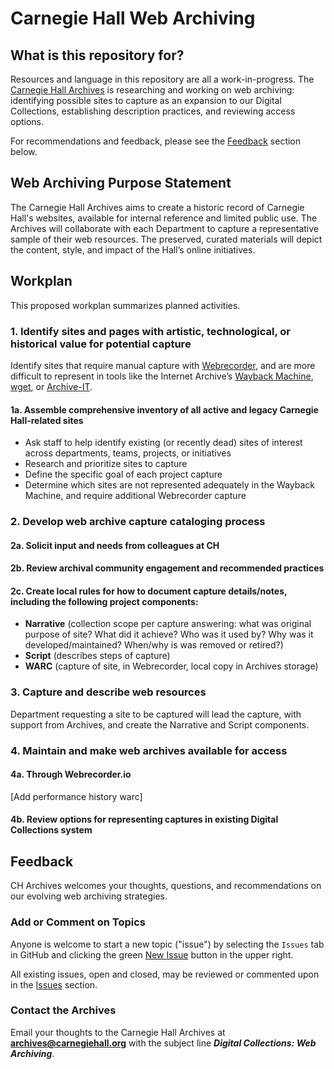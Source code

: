 # Carnegie Hall Web Archiving

## What is this repository for?
Resources and language in this repository are all a work-in-progress. The [Carnegie Hall Archives](https://www.carnegiehall.org/About/History/Archives) is researching and working on web archiving: identifying possible sites to capture as an expansion to our Digital Collections, establishing description practices, and reviewing access options. 

For recommendations and feedback, please see the [Feedback](#feedback) section below.

## Web Archiving Purpose Statement

The Carnegie Hall Archives aims to create a historic record of Carnegie Hall's websites, available for internal reference and limited public use. The Archives will collaborate with each Department to capture a representative sample of their web resources. The preserved, curated materials will depict the content, style, and impact of the Hall’s online initiatives.  

## Workplan

This proposed workplan summarizes planned activities.

### 1. **Identify** sites and pages with artistic, technological, or historical value for potential capture

Identify sites that require manual capture with [Webrecorder](http://webrecorder.io/), and are more difficult to represent in tools like the Internet Archive’s [Wayback Machine](https://archive.org/web/), [wget](https://www.gnu.org/software/wget/), or [Archive-IT](https://archive-it.org/).

#### 1a. Assemble comprehensive inventory of all active and legacy Carnegie Hall-related sites
- Ask staff to help identify existing (or recently dead) sites of interest across departments, teams, projects, or initiatives
- Research and prioritize sites to capture
- Define the specific goal of each project capture
- Determine which sites are not represented adequately in the Wayback Machine, and require additional Webrecorder capture 

### 2. Develop web archive capture cataloging process

#### 2a. Solicit input and needs from colleagues at CH
#### 2b. Review archival community engagement and recommended practices
#### 2c. Create local rules for how to document capture details/notes, including the following project components:
- **Narrative** (collection scope per capture answering: what was original purpose of site? What did it achieve? Who was it used by? Why was it developed/maintained? When/why is was removed or retired?)
-	**Script** (describes steps of capture)
-	**WARC** (capture of site, in Webrecorder, local copy in Archives storage)

### 3. Capture and describe web resources

Department requesting a site to be captured will lead the capture, with support from Archives, and create the Narrative and Script components. 

### 4. Maintain and make web archives available for access
#### 4a. Through Webrecorder.io
[Add performance history warc]

#### 4b. Review options for representing captures in existing Digital Collections system


## Feedback

CH Archives welcomes your thoughts, questions, and recommendations on our evolving web archiving strategies. 

### Add or Comment on Topics

Anyone is welcome to start a new topic ("issue") by selecting the `Issues` tab in GitHub and clicking the green [New Issue](https://github.com/CarnegieHall/webarchiving/issues) button in the upper right.

All existing issues, open and closed, may be reviewed or commented upon in the [Issues](https://github.com/CarnegieHall/webarchiving/issues) section.

### Contact the Archives

Email your thoughts to the Carnegie Hall Archives at **archives@carnegiehall.org** with the subject line ***Digital Collections: Web Archiving***.
